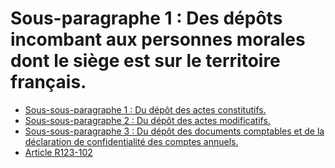 # Sous-paragraphe 1 : Des dépôts incombant aux personnes morales dont le siège est sur le territoire français.

- [Sous-sous-paragraphe 1 : Du dépôt des actes constitutifs.](sous-sous-paragraphe-1)
- [Sous-sous-paragraphe 2 : Du dépôt des actes modificatifs.](sous-sous-paragraphe-2)
- [Sous-sous-paragraphe 3 : Du dépôt des documents comptables et de la déclaration de confidentialité des comptes annuels.](sous-sous-paragraphe-3)
- [Article R123-102](article-r123-102.md)
